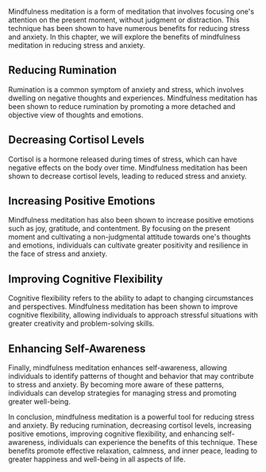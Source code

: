 
Mindfulness meditation is a form of meditation that involves focusing one's attention on the present moment, without judgment or distraction. This technique has been shown to have numerous benefits for reducing stress and anxiety. In this chapter, we will explore the benefits of mindfulness meditation in reducing stress and anxiety.

Reducing Rumination
-------------------

Rumination is a common symptom of anxiety and stress, which involves dwelling on negative thoughts and experiences. Mindfulness meditation has been shown to reduce rumination by promoting a more detached and objective view of thoughts and emotions.

Decreasing Cortisol Levels
--------------------------

Cortisol is a hormone released during times of stress, which can have negative effects on the body over time. Mindfulness meditation has been shown to decrease cortisol levels, leading to reduced stress and anxiety.

Increasing Positive Emotions
----------------------------

Mindfulness meditation has also been shown to increase positive emotions such as joy, gratitude, and contentment. By focusing on the present moment and cultivating a non-judgmental attitude towards one's thoughts and emotions, individuals can cultivate greater positivity and resilience in the face of stress and anxiety.

Improving Cognitive Flexibility
-------------------------------

Cognitive flexibility refers to the ability to adapt to changing circumstances and perspectives. Mindfulness meditation has been shown to improve cognitive flexibility, allowing individuals to approach stressful situations with greater creativity and problem-solving skills.

Enhancing Self-Awareness
------------------------

Finally, mindfulness meditation enhances self-awareness, allowing individuals to identify patterns of thought and behavior that may contribute to stress and anxiety. By becoming more aware of these patterns, individuals can develop strategies for managing stress and promoting greater well-being.

In conclusion, mindfulness meditation is a powerful tool for reducing stress and anxiety. By reducing rumination, decreasing cortisol levels, increasing positive emotions, improving cognitive flexibility, and enhancing self-awareness, individuals can experience the benefits of this technique. These benefits promote effective relaxation, calmness, and inner peace, leading to greater happiness and well-being in all aspects of life.
